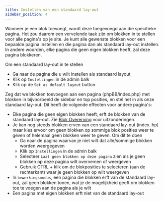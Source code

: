 ```yaml
---
title: Instellen van een standaard lay-out
sidebar_position: 4
---
```


Wanneer je een blok toevoegt, wordt deze toegevoegd aan die specifieke pagina. Het zou daarom een vervelende taak zijn om blokken in te stellen voor alle pagina's op je site. Je kunt alle gewenste blokken voor een bepaalde pagina instellen en die pagina dan als standaard lay-out instellen. In andere woorden, elke pagina die geen eigen blokken heeft, zal deze pagina blokkeren.

Om een standaard lay-out in te stellen
* Ga naar de pagina die u wilt instellen als standaard layout
* Klik op `Instellingen` in de admin balk
* Klik op de `Set as default layout` button

Zeg dat we blokken toevoegen aan een pagina (phpBB/index.php) met blokken in bijvoorbeeld de sidebar en top posities, en stel het in als onze standaard lay-out. Dit heeft de volgende effecten voor andere pagina's:
* Elke pagina die geen eigen blokken heeft, erft de blokken van de standaard lay-out. Zie [Blok Overerving](/docs/user/site/block-inheritance) voor uitzonderingen.
* Je kan nog steeds blokken erven van een standaard lay-out (index. hp) maar kies ervoor om geen blokken op sommige blok posities weer te geven of helemaal geen blokken weer te geven. Om dit te doen
    * Ga naar de pagina waarvan je niet wilt dat alle/sommige blokken worden weergegeven
    * Klik op `Instellingen` in de admin balk
    * Selecteer `Laat geen blokken op deze pagina` zien als je geen blokken op deze pagina wilt overnemen of weergeven
    * Gebruik CTRL + klik om de blokposities te selecteren (aan de rechterkant) waar je geen blokken op wilt weergeven
* In `bewerkingsmodus`, een pagina die blokken erft van de standaard lay-out, zal geen blokken tonen, wat je de mogelijkheid geeft om blokken toe te voegen aan de pagina als je wilt
* Een pagina met eigen blokken erft niet van de standaard lay-out

